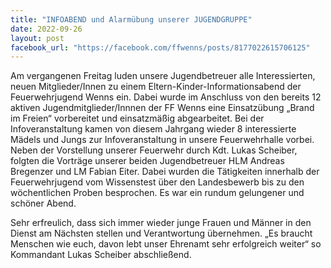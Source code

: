 ```yaml
---
title: "INFOABEND und Alarmübung unserer JUGENDGRUPPE"
date: 2022-09-26
layout: post
facebook_url: "https://facebook.com/ffwenns/posts/8177022615706125"
---
```


Am vergangenen Freitag luden unsere Jugendbetreuer alle Interessierten, neuen Mitglieder/Innen zu einem Eltern-Kinder-Informationsabend der Feuerwehrjugend Wenns ein. Dabei wurde im Anschluss von den bereits 12 aktiven Jugendmitglieder/Innnen der FF Wenns eine Einsatzübung „Brand im Freien“ vorbereitet und einsatzmäßig abgearbeitet. Bei der Infoveranstaltung kamen von diesem Jahrgang wieder 8 interessierte Mädels und Jungs zur Infoveranstaltung in unsere Feuerwehrhalle vorbei. Neben der Vorstellung unserer Feuerwehr durch Kdt. Lukas Scheiber, folgten die Vorträge unserer beiden Jugendbetreuer HLM Andreas Bregenzer und LM Fabian Eiter. Dabei wurden die Tätigkeiten innerhalb der Feuerwehrjugend vom Wissenstest über den Landesbewerb bis zu den wöchentlichen Proben besprochen. Es war ein rundum gelungener und schöner Abend. 

Sehr erfreulich, dass sich immer wieder junge Frauen und Männer in den Dienst am Nächsten stellen und Verantwortung übernehmen. „Es braucht Menschen wie euch, davon lebt unser Ehrenamt sehr erfolgreich weiter“ so Kommandant Lukas Scheiber abschließend.